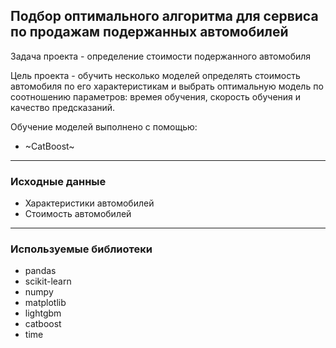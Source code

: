 ## Подбор оптимального алгоритма для сервиса по продажам подержанных автомобилей 

Задача проекта - определение стоимости подержанного автомобиля

Цель проекта - обучить несколько моделей определять стоимость автомобиля по его характеристикам 
и выбрать оптимальную модель по соотношению параметров: времея обучения, скорость обучения и качество предсказаний.

Обучение моделей выполнено с помощью:
- ~CatBoost~

___
### Исходные данные

* Характеристики автомобилей
* Стоимость автомобилей

___
### Используемые библиотеки
- pandas
- scikit-learn
- numpy
- matplotlib
- lightgbm
- catboost
- time
